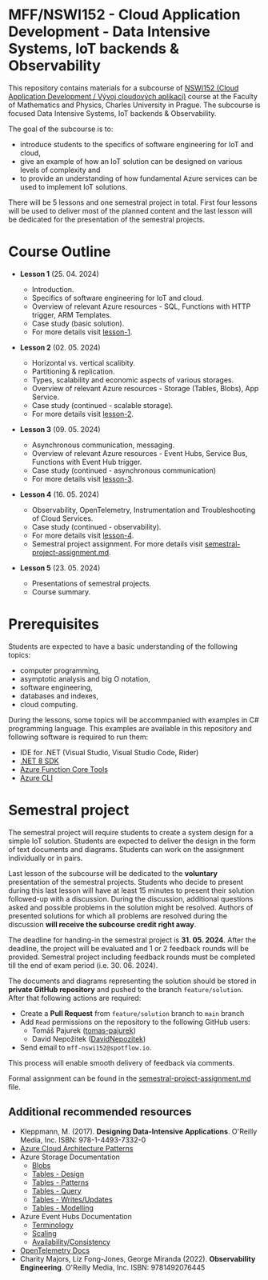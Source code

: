 # MFF/NSWI152 - Cloud Application Development - Data Intensive Systems, IoT backends & Observability

This repository contains materials for a subcourse of [NSWI152 (Cloud Application Development / Vývoj cloudových aplikací)](https://www.ksi.mff.cuni.cz/teaching/nswi152-web/) course at the Faculty of Mathematics and Physics, Charles University in Prague. The subcourse is focused Data Intensive Systems, IoT backends & Observability.

The goal of the subcourse is to:

* introduce students to the specifics of software engineering for IoT and cloud,
* give an example of how an IoT solution can be designed on various levels of complexity and
* to provide an understanding of how fundamental Azure services can be used to implement IoT solutions.

There will be 5 lessons and one semestral project in total. First four lessons will be used to deliver most of the planned content and the last lesson will be dedicated for the presentation of the semestral projects.

# Course Outline

* **Lesson 1** (25. 04. 2024)
  * Introduction.
  * Specifics of software engineering for IoT and cloud.
  * Overview of relevant Azure resources - SQL, Functions with HTTP trigger, ARM Templates. 
  * Case study (basic solution).
  * For more details visit [lesson-1](./lesson-1/README.md).

* **Lesson 2** (02. 05. 2024)
  * Horizontal vs. vertical scalibity.
  * Partitioning & replication. 
  * Types, scalability and economic aspects of various storages.
  * Overview of relevant Azure resources - Storage (Tables, Blobs), App Service.
  * Case study (continued - scalable storage).
  * For more details visit [lesson-2](./lesson-2/README.md).

* **Lesson 3** (09. 05. 2024)
  * Asynchronous communication, messaging.
  * Overview of relevant Azure resources - Event Hubs, Service Bus, Functions with Event Hub trigger.
  * Case study (continued - asynchronous communication)
  * For more details visit [lesson-3](./lesson-3/README.md).

* **Lesson 4** (16. 05. 2024)
  * Observability, OpenTelemetry, Instrumentation and Troubleshooting of Cloud Services.
  * Case study (continued - observability).
  * For more details visit [lesson-4](./lesson-4/README.md).
  * Semestral project assignment. For more details visit [semestral-project-assignment.md](./semestral-project-assignment.md).

* **Lesson 5** (23. 05. 2024)
  * Presentations of semestral projects.
  * Course summary.

# Prerequisites 

Students are expected to have a basic understanding of the following topics:

* computer programming,
* asymptotic analysis and big O notation,
* software engineering,
* databases and indexes,
* cloud computing.

During the lessons, some topics will be accommpanied with examples in C# programming language. This examples are available in this repository and following software is required to run them:

* IDE for .NET (Visual Studio, Visual Studio Code, Rider)
* [.NET 8 SDK](https://dotnet.microsoft.com/en-us/download/dotnet/8.0)
* [Azure Function Core Tools](https://learn.microsoft.com/en-us/azure/azure-functions/functions-run-local?)
* [Azure CLI](https://learn.microsoft.com/en-us/cli/azure/install-azure-cli)

# Semestral project

The semestral project will require students to create a system design for a simple IoT solution. Students are expected to deliver the design in the form of text documents and diagrams. Students can work on the assignment individually or in pairs.

Last lesson of the subcourse will be dedicated to the **voluntary** presentation of the semestral projects. Students who decide to present during this last lesson will have at least 15 minutes to present their solution followed-up with a discussion. During the discussion, additional questions asked and possible problems in the solution might be resolved. Authors of presented solutions for which all problems are resolved during the discussion **will receive the subcourse credit right away**.

The deadline for handing-in the semestral project is **31. 05. 2024**. After the deadline, the project will be evaluated and 1 or 2 feedback rounds will be provided. Semestral project including feedback rounds must be completed till the end of exam period (i.e. 30. 06. 2024).

The documents and diagrams representing the solution should be stored in **private GitHub repository** and pushed to the branch `feature/solution`. After that following actions are required:

* Create a  **Pull Request** from `feature/solution` branch to `main` branch 
* Add `Read` permissions on the repository to the following GitHub users:
  * Tomáš Pajurek ([tomas-pajurek](https://github.com/tomas-pajurek))
  * David Nepožitek ([DavidNepozitek](https://github.com/DavidNepozitek))
* Send email to `mff-nswi152@spotflow.io`.

This process will enable smooth delivery of feedback via comments.

Formal assignment can be found in the [semestral-project-assignment.md](./semestral-project-assignment.md) file.

## Additional recommended resources

* Kleppmann, M. (2017). **Designing Data-Intensive Applications**. O'Reilly Media, Inc. ISBN: 978-1-4493-7332-0 
* [Azure Cloud Architecture Patterns](https://docs.microsoft.com/en-us/azure/architecture/patterns/)
* Azure Storage Documentation
  * [Blobs](https://azure.microsoft.com/en-us/services/storage/blobs/)
  * [Tables - Design](https://docs.microsoft.com/en-us/azure/storage/tables/table-storage-design-guidelines)
  * [Tables - Patterns](https://docs.microsoft.com/en-us/azure/storage/tables/table-storage-design-patterns)
  * [Tables - Query](https://docs.microsoft.com/en-us/azure/storage/tables/table-storage-design-for-query)
  * [Tables - Writes/Updates](https://docs.microsoft.com/en-us/azure/storage/tables/table-storage-design-for-modification)
  * [Tables - Modelling](https://docs.microsoft.com/en-us/azure/storage/tables/table-storage-design-modeling)
* Azure Event Hubs Documentation
  * [Terminology](https://docs.microsoft.com/en-us/azure/event-hubs/event-hubs-features)
  * [Scaling](https://docs.microsoft.com/en-us/azure/event-hubs/event-hubs-scalability)
  * [Availability/Consistency](https://docs.microsoft.com/en-us/azure/event-hubs/event-hubs-availability-and-consistency?tabs=dotnet)
* [OpenTelemetry Docs](https://opentelemetry.io/docs/)
* Charity Majors, Liz Fong-Jones, George Miranda (2022). **Observability Engineering**. O'Reilly Media, Inc. ISBN: 9781492076445
